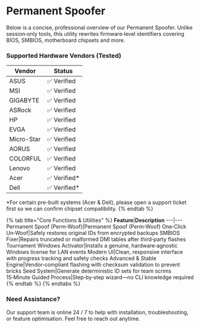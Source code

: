# Permanent Spoofer

Below is a concise, professional overview of our Permanent Spoofer. Unlike session‑only tools, this utility rewrites firmware‑level identifiers covering BIOS, SMBIOS, motherboard chipsets and more.

### Supported Hardware Vendors (Tested)

**Vendor**|**Status**
---|---
ASUS|✅ Verified
MSI|✅ Verified
GIGABYTE|✅ Verified
ASRock|✅ Verified
HP|✅ Verified
EVGA|✅ Verified
Micro-Star|✅ Verified
AORUS|✅ Verified
COLORFUL|✅ Verified
Lenovo|✅ Verified
Acer|✅ Verified*
Dell|✅ Verified*

*For certain pre-built systems (Acer & Dell), please open a support ticket first so we can confirm chipset compatibility.
{% endtab %}

{% tab title="Core Functions & Utilities" %}
**Feature**|**Description**
---|---
Permanent Spoof (Perm‑Woof)|Permanent Spoof (Perm‑Woof)
One‑Click Un‑Woof|Safely restores original IDs from encrypted backups
SMBIOS Fixer|Repairs truncated or malformed DMI tables after third‑party flashes
Tournament Windows Activator|Installs a genuine, hardware‑agnostic Windows license for LAN events
Modern UI|Clean, responsive interface with progress tracking and safety checks
Advanced & Stable Engine|Vendor‑compliant flashing with checksum validation to prevent bricks
Seed System|Generate deterministic ID sets for team scrims
15‑Minute Guided Process|Step‑by‑step wizard—no CLI knowledge required
{% endtab %}
{% endtabs %}

### Need Assistance?

Our support team is online 24 / 7 to help with installation, troubleshooting, or feature optimisation. Feel free to reach out anytime.
